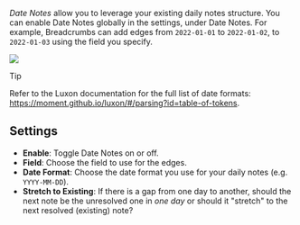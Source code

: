 _Date Notes_ allow you to leverage your existing daily notes structure. You can enable Date Notes globally in the settings, under Date Notes. For example, Breadcrumbs can add edges from `2022-01-01` to `2022-01-02`, to `2022-01-03` using the field you specify.

[![](https://mermaid.ink/img/pako:eNpVjjELwjAQhf9KuMlCC226ZXBy1EXXLEdztcUmKfGCSul_99SheDy4477H4y3QRUdgoJ_ioxswsTqebVAyzU7XWld1IypUValAT5a9V3oj-p-0G2kLKMFT8jg6yV8-oRZ4IE8WjJwO082CDav4MHO8vEIHhlOmEvLskOkw4jWhB9PjdJcvuZFjOv0Kf3uvb3hzN54?type=png)](https://mermaid.live/edit#pako:eNpVjjELwjAQhf9KuMlCC226ZXBy1EXXLEdztcUmKfGCSul_99SheDy4477H4y3QRUdgoJ_ioxswsTqebVAyzU7XWld1IypUValAT5a9V3oj-p-0G2kLKMFT8jg6yV8-oRZ4IE8WjJwO082CDav4MHO8vEIHhlOmEvLskOkw4jWhB9PjdJcvuZFjOv0Kf3uvb3hzN54)

> [!TIP]
> Refer to the Luxon documentation for the full list of date formats: <https://moment.github.io/luxon/#/parsing?id=table-of-tokens>.

## Settings

- **Enable**: Toggle Date Notes on or off.
- **Field**: Choose the field to use for the edges.
- **Date Format**: Choose the date format you use for your daily notes (e.g. `YYYY-MM-DD`).
- **Stretch to Existing**: If there is a gap from one day to another, should the next note be the unresolved one in _one day_ or should it "stretch" to the next resolved (existing) note?
